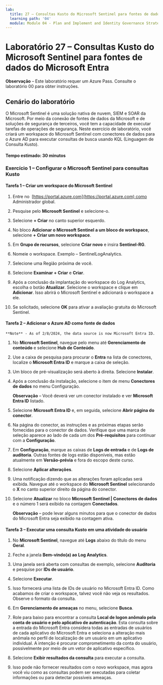 ```yaml
---
lab:
  title: 27 – Consultas Kusto do Microsoft Sentinel para fontes de dados do Microsoft Entra
  learning path: '04'
  module: Module 04 - Plan and Implement and Identity Governance Strategy
---
```


# Laboratório 27 – Consultas Kusto do Microsoft Sentinel para fontes de dados do Microsoft Entra

**Observação** – Este laboratório requer um Azure Pass. Consulte o laboratório 00 para obter instruções.

## Cenário do laboratório

O Microsoft Sentinel é uma solução nativa de nuvem, SIEM e SOAR da Microsoft.  Por meio da conexão de fontes de dados da Microsoft e de soluções de segurança de terceiros, você tem a capacidade de executar tarefas de operações de segurança.  Neste exercício de laboratório, você criará um workspace do Microsoft Sentinel com conectores de dados para o Azure AD para executar consultas de busca usando KQL (Linguagem de Consulta Kusto). 

#### Tempo estimado: 30 minutos

### Exercício 1 – Configurar o Microsoft Sentinel para consultas Kusto

#### Tarefa 1 – Criar um workspace do Microsoft Sentinel

1. Entre no  [https://portal.azure.com](https://portal.azure.com) como Administrador global.

1. Pesquise pelo **Microsoft Sentinel** e selecione-o. 

1. Selecione **+ Criar** no canto superior esquerdo.

1. No bloco **Adicionar o Microsoft Sentinel a um bloco de workspace**, selecione **+ Criar um novo workspace**.

1. Em **Grupo de recursos**, selecione **Criar novo** e insira **Sentinel-RG**.

1. Nomeie o workspace.  Exemplo – SentinelLogAnalytics.

1. Selecione uma Região próxima de você.

1. Selecione **Examinar + Criar** e **Criar**.

1. Após a conclusão da implantação do workspace do Log Analytics, escolha o botão **Atualizar**. Selecione o workspace e clique em **Adicionar**.  Isso abrirá o Microsoft Sentinel e adicionará o workspace a ele.

1. Se solicitado, selecione **OK** para ativar a avaliação gratuita do Microsoft Sentinel.

#### Tarefa 2 – Adicionar o Azure AD como fonte de dados
    **Note** - As of 2/8/2024, the data source is now Microsoft Entra ID.

1. No  **Microsoft Sentinel**, navegue pelo menu até **Gerenciamento de conteúdo** e selecione **Hub de Conteúdo**.

1. Use a caixa de pesquisa para procurar o **Entra** na lista de conectores, localize o **Microsoft Entra ID** e marque a caixa de seleção.

1. Um bloco de pré-visualização será aberto à direita.  Selecione **Instalar**.

1. Após a conclusão da instalação, selecione o item de menu **Conectores de dados** no menu Configuração.

    **Observação** – Você deverá ver um conector instalado e ver **Microsoft Entra ID** listado.

1. Selecione **Microsoft Entra ID** e, em seguida, selecione **Abrir página do conector**.

1. Na página do conector, as instruções e as próximas etapas serão fornecidas para o conector de dados. Verifique que uma marca de seleção aparece ao lado de cada um dos **Pré-requisitos** para continuar com a **Configuração**.

1. Em **Configuração**, marque as caixas de **Logs de entrada** e de **Logs de auditoria**. Outras fontes de logs estão disponíveis, mas estão atualmente em **Versão-prévia** e fora do escopo deste curso.

1. Selecione **Aplicar alterações**. 

1. Uma notificação dizendo que as alterações foram aplicadas será exibida. Navegue até o workspace do **Microsoft Sentinel** selecionando o **X** no canto superior direito da página do conector.

1. Selecione **Atualizar** no bloco **Microsoft Sentinel | Conectores de dados** e o número 1 será exibido na contagem **Conectados**.

   **Observação** – pode levar alguns minutos para que o conector de dados do Microsoft Entra seja exibido na contagem ativa. 

#### Tarefa 3 – Executar uma consulta Kusto em uma atividade do usuário

1. No **Microsoft Sentinel**, navegue até **Logs** abaixo do título do menu **Geral**.

1. Feche a janela **Bem-vindo(a) ao Log Analytics**.

1. Uma janela será aberta com consultas de exemplo, selecione **Auditoria** e pesquise por **IDs de usuário**.

1. Selecione **Executar**. 

1. Isso fornecerá uma lista de IDs de usuário no Microsoft Entra ID.  Como acabamos de criar o workspace, talvez você não veja os resultados.  Observe o formato da consulta.

1. Em **Gerenciamento de ameaças** no menu, selecione **Busca**. 

1. Role para baixo para encontrar a consulta **Local de logon anômalo pela conta de usuário e pelo aplicativo de autenticação**.  Esta consulta sobre a entrada do Microsoft Entra considera todas as entradas de usuários de cada aplicativo do Microsoft Entra e seleciona a alteração mais anômala no perfil de localização de um usuário em um aplicativo individual. A intenção é procurar comprometimento da conta do usuário, possivelmente por meio de um vetor de aplicativo específico. 

1. Selecione **Exibir resultados da consulta** para executar a consulta.

1. Isso pode não fornecer resultados com o novo workspace, mas agora você viu como as consultas podem ser executadas para coletar informações ou para detectar possíveis ameaças.
